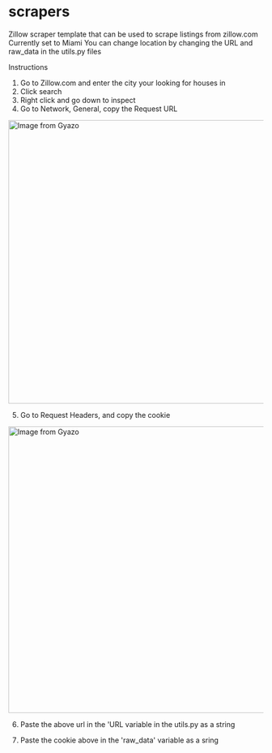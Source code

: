 # scrapers

Zillow scraper template that can be used to scrape listings from zillow.com
Currently set to Miami 
You can change location by changing the URL and raw_data in the utils.py files

Instructions

1. Go to Zillow.com and enter the city your looking for houses in
2. Click search
3. Right click and go down to inspect
4. Go to Network, General, copy the Request URL

 <a href="https://gyazo.com/734372791e1dfaebfc609ac36398f539"><img src="https://i.gyazo.com/734372791e1dfaebfc609ac36398f539.png" alt="Image from Gyazo" width="559"/></a>
 
 5. Go to Request Headers, and copy the cookie
 
 <a href="https://gyazo.com/69ecab3e34eed8a1ccf9610f14ace75b"><img src="https://i.gyazo.com/69ecab3e34eed8a1ccf9610f14ace75b.png" alt="Image from Gyazo" width="565"/></a>
 
6. Paste the above url in the 'URL variable in the utils.py as a string
 
7. Paste the cookie above in the 'raw_data' variable as a sring
